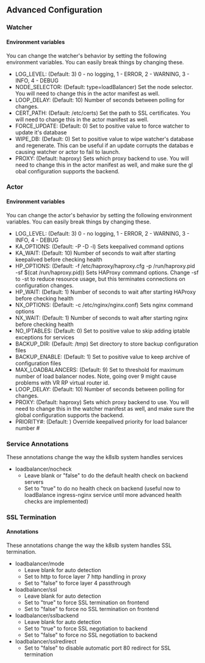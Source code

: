 ## Advanced Configuration

### Watcher

#### Environment variables
You can change the watcher's behavior by setting the following environment variables.  You can easily break things by changing these.

* LOG_LEVEL: (Default: 3) 0 - no logging, 1 - ERROR, 2 - WARNING, 3 - INFO, 4 - DEBUG
* NODE_SELECTOR: (Default: type=loadBalancer) Set the node selector.  You will need to change this in the actor manifest as well.
* LOOP_DELAY: (Default: 10) Number of seconds between polling for changes.
* CERT_PATH: (Default: /etc/certs) Set the path to SSL certificates.  You will need to change this in the actor manifest as well.
* FORCE_UPDATE: (Default: 0) Set to positive value to force watcher to update it's database
* WIPE_DB: (Default: 0) Set to positive value to wipe watcher's database and regenerate.  This can be useful if an update corrupts the databas
e causing watcher or actor to fail to launch.
* PROXY: (Default: haproxy) Sets which proxy backend to use.  You will need to change this in the actor manifest as well, and make sure the gl
obal configuration supports the backend.


### Actor

#### Environment variables
You can change the actor's behavior by setting the following environment variables.  You can easily break things by changing these.

* LOG_LEVEL: (Default: 3) 0 - no logging, 1 - ERROR, 2 - WARNING, 3 - INFO, 4 - DEBUG
* KA_OPTIONS: (Default: -P -D -l) Sets keepalived command options
* KA_WAIT: (Default: 10) Number of seconds to wait after starting keepalived before checking health
* HP_OPTIONS: (Default: -f /etc/haproxy/haproxy.cfg -p /run/haproxy.pid -sf $(cat /run/haproxy.pid)) Sets HAProxy command options.  Change -sf to -st to reduce resource usage, but this terminates connections on configuration changes.
* HP_WAIT: (Default: 1) Number of seconds to wait after starting HAProxy before checking health
* NX_OPTIONS: (Default: -c /etc/nginx/nginx.conf) Sets nginx command options
* NX_WAIT: (Default: 1) Number of seconds to wait after starting nginx before checking health
* NO_IPTABLES: (Default: 0) Set to positive value to skip adding iptable exceptions for services
* BACKUP_DIR: (Default: /tmp) Set directory to store backup configuration files
* BACKUP_ENABLE: (Default: 1) Set to positive value to keep archive of configuration files
* MAX_LOADBALANCERS: (Default: 9) Set to threshold for maximum number of load balancer nodes.  Note, going over 9 might cause problems with VR
RP virtual router id.
* LOOP_DELAY: (Default: 10) Number of seconds between polling for changes.
* PROXY: (Default: haproxy)  Sets which proxy backend to use.  You will need to change this in the watcher manifest as well, and make sure the global configuration supports the backend.
* PRIORITY#: (Default: ) Override keepalived priority for load balancer number #

### Service Annotations
These annotations change the way the k8slb system handles services
* loadbalancer/nocheck
  * Leave blank or "false" to do the default health check on backend servers
  * Set to "true" to do no health check on backend (useful now to loadBalance ingress-nginx service until more advanced health checks are implemented)

### SSL Termination

#### Annotations
These annotations change the way the k8slb system handles SSL termination.
* loadbalancer/mode
   * Leave blank for auto detection
   * Set to http to force layer 7 http handling in proxy
   * Set to "false" to force layer 4 passthrough
* loadbalancer/ssl
   * Leave blank for auto detection
   * Set to "true" to force SSL termination on frontend
   * Set to "false" to force no SSL termination on frontend
* loadbalancer/sslbackend
   * Leave blank for auto detection
   * Set to "true" to force SSL negotiation to backend
   * Set to "false" to force no SSL negotiation to backend
* loadbalancer/sslredirect
   * Set to "false" to disable automatic port 80 redirect for SSL termination

